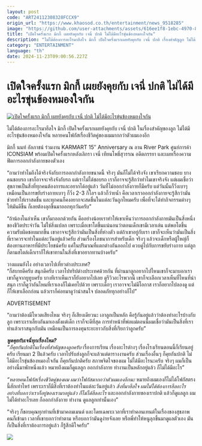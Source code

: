 ```yaml
---
layout: post
code: "ART24112308328FCCX9"
origin_url: "https://www.khaosod.co.th/entertainment/news_9518285"
image: "https://github.com/user-attachments/assets/616ee1f8-1ebc-4970-84a2-879697a86502"
title: "เปิดใจครั้งแรก มิกกี้ เผยยังคุยกับ เจนี่ ปกติ ไม่ได้มีอะไรขุ่นข้องหมองใจกัน"
description: "ไม่ได้ต้องการอะไรมาฮีลใจ มิกกี้ เปิดใจครั้งแรกเผยยังคุยกับ เจนี่ ปกติ เรื่องสำคัญลูก ไม่ได้มีอะไรขุ่นข้องหมองใจกัน หลายคนโฟกัสเชีวิตคู่ผมมากกว่าตัวผมเองอีก"
category: "ENTERTAINMENT"
language: "th"
date: 2024-11-23T09:00:56.227Z
---
```


# เปิดใจครั้งแรก มิกกี้ เผยยังคุยกับ เจนี่ ปกติ ไม่ได้มีอะไรขุ่นข้องหมองใจกัน

[![เปิดใจครั้งแรก มิกกี้ เผยยังคุยกับ เจนี่ ปกติ ไม่ได้มีอะไรขุ่นข้องหมองใจกัน](https://www.khaosod.co.th/wpapp/uploads/2024/11/mickyjan9112311679999.jpg "เปิดใจครั้งแรก มิกกี้ เผยยังคุยกับ เจนี่ ปกติ ไม่ได้มีอะไรขุ่นข้องหมองใจกัน")](https://www.khaosod.co.th/wpapp/uploads/2024/11/mickyjan9112311679999.jpg)

ไม่ได้ต้องการอะไรมาฮีลใจ มิกกี้ เปิดใจครั้งแรกเผยยังคุยกับ เจนี่ ปกติ ในเรื่องสำคัญของลูก ไม่ได้มีอะไรขุ่นข้องหมองใจกัน หลายคนโฟกัสเรื่องชีวิตคู่ของผมมากกว่าตัวผมเองอีก



มิกกี้ นนท์ อัลภาชน์ ร่วมงาน KARMART 15″ Anniversary ณ ลาน River Park ศูนย์การค้า ICONSIAM พร้อมเปิดใจครั้งแรกหลังเลิกรา เจนี่ เทียนโพธิ์สุวรรณ อดีตภรรยา และเผยเรื่องความฟิตการออกกำลังกายของตัวเอง

“ถามว่าทำไมถึงได้จริงจังกับการออกกำลังกายขนาดนี้ จริงๆ มันก็ไม่ได้จริงจัง เขาเรียกความชอบ บางคนชอบรถ เขาก็อาจจะจริงจังกับรถ แต่เราไม่ได้ชอบรถ เราก็อาจจะรู้สึกว่าทำไมเขาจริงจัง แต่ผมเชื่อว่าสุขภาพเป็นสิ่งที่ทุกคนต้องการและอยากได้อยู่แล้ว วันที่ไม่ออกกำลังกายก็มีครับ แต่วันนั้นก็วิ่งเบาๆ เหมือนเป็นการขยับร่างกายเบาๆ ก็วิ่ง 2-3 กิโลฯ แล้วก็ว่ายน้ำ คือเวลาเราออกกำลังกายจะรู้สึกว่ามันช่วยทำให้เราสดชื่น และทุกคนก็คงอยากจะสดชื่นในแต่ละวันถูกไหมครับ เพื่อที่จะได้ทำกิจกรรมต่างๆ ให้มันดีขึ้น ก็เลยต้องลุกขึ้นมาออกทุกวันครับ”

“ถ้าน้องโนล่าเห็น เขาก็มาออกด้วยกัน คืออย่างน้อยเราทำให้เขาเห็นว่าการออกกำลังกายมันเป็นสิ่งหนึ่งของชีวิตประจำวัน ไม่ใช่สิ่งแปลก เพราะเมื่อเขาโตขึ้นแน่นอนว่าตอนเด็กเขามีเวลาเล่น แต่พอโตขึ้น ความรับผิดชอบมากขึ้น เขาอาจจะรู้สึกว่ามันเป็นสิ่งที่ห่างตัว แต่ถ้าเขาอยู่กับเรา เขาก็จะเห็นว่ามันเป็นสิ่งที่เราควรจะทำในแต่ละวันอยู่แล้วครับ ส่วนเรื่องโภชนาการสำหรับเด็ก จริงๆ แล้วจะเด็กหรือผู้ใหญ่ก็ต้องทานอาหารที่มีประโยชน์ครับ แค่ในปริมาณที่แตกต่างกันออกไป ควบคู่ไปกับการขยับร่างกาย แต่ลูกก็ตามสไตล์เด็กเราก็ให้เขาทานในสิ่งที่เขาอยากทานบ้างครับ”

วางแผนยังไง อย่างเวลาไปเที่ยวต่างประเทศ?  
“ก็สบายดีครับ สนุกดีครับ เวลาไปทริปต่างประเทศด้วยกัน ที่ผ่านมาลูกอยากไปไหนเขาก็จะมาบอกเรา เขาก็ดูจากยูทูบครับ บางทีเราเห็นเราก็ยังอยากไปเลย ดูรีวิวอะไรพวกนี้ เขาก็จะเลือกเวลาเห็นที่ไหนที่น่าสนุก เราก็ดูว่าอันไหนที่เราเองก็ไม่เคยไปด้วย เพราะเด็กๆ เราอาจจะไม่มีโอกาส เราก็อยากไปลองดู แต่ก็ให้เขาเลือกก่อน แล้วเราก็ค่อยมาดูว่าน่าสนใจ ปลอดภัยทุกอย่างก็ไป”

ADVERTISEMENT

“ถามว่าต้องมีโหวตเสียงไหม จริงๆ ก็เสียงเดียวนะ เอาลูกเป็นหลัก คือรู้กันอยู่แล้วว่าต้องทำอะไรบ้างกับลูก เพราะเราเลี้ยงกันมาเองตั้งแต่เด็ก เราก็จะดีที่สุด การทำหน้าที่พ่อแม่ตอนนี้ผมเชื่อว่ามันเป็นสิ่งที่เราทำแล้วเราสนุกกับมัน เหมือนเป็นการลงทุนระยะยาวกับสิ่งที่เรียกว่าลูกครับ”

_**พูดคุยกับเจนี่ทุกเรื่องไหม?**_  
_“ก็คุยกันปกติในเรื่องที่สำคัญของลูกครับ_ เรื่องการเรียน เรื่องอะไรต่างๆ เรื่องโรงเรียนตอนนี้ก็เรียนอยู่ครับ เรียนมา 2 ปีแล้วครับ เวลาไปรับส่งลูกก็จะแล้วแต่ตารางงานครับ ส่วนเรื่องอื่นๆ ก็คุยกันปกติ ไม่ได้มีอะไรขุ่นข้องหมองใจกัน ก็คุยกันปกติครับ สภาพจิตใจของผม ไม่ได้มีอะไรนะครับ จริงๆ ผมก็เป็นอย่างนี้มาพักหนึ่งแล้ว หมายถึงผมก็ดูแลลูก ออกกำลังกาย ทำงานเป็นหลักอยู่แล้ว ก็ไม่ได้มีอะไร”

_“หลายคนโฟกัสเรื่องชีวิตคู่ของผม ผมว่าโฟกัสมากกว่าตัวผมเองอีกนะ_ หมายถึงผมเองก็ไม่ได้โฟกัสตรงนี้สักเท่าไหร่ เพราะเราก็มีสิ่งที่เราต้องทำในแต่ละวันอยู่แล้ว _สิ่งที่มาฮีลใจ ผมไม่ได้ต้องการฮีลอะไร อย่างที่บอกว่าเราก็อยู่ของเรามาอยู่แล้ว ก็ไม่ได้ฮีลอะไร_ และออกกำลังกายของเราปกติ แล้วก็ดูแลลูก ผมไม่ได้ทำอะไรเลย ก็ออกกำลังกาย ทำงาน ดูแลลูกเท่านั้นเอง”

“จริงๆ ก็ขอบคุณทุกท่านที่เข้ามาคอมเมนต์ และโดยเฉพาะเวลาที่เราทำคอนเทนต์ในเรื่องของสุขภาพ คนก็เข้ามา เวลาที่เขาบอกว่าทำตาม หรือบอกว่ามันดูง่ายจังเลย หรือพี่ทำให้หนูลุกขึ้นมาดูแลตัวเอง มันก็เป็นสิ่งที่เราต้องการอยู่แล้ว ก็รู้สึกดีใจครับ”

[![](https://www.khaosod.co.th/wpapp/uploads/2024/11/mickyjan91123116711.jpg)](https://www.khaosod.co.th/wpapp/uploads/2024/11/mickyjan91123116711.jpg)